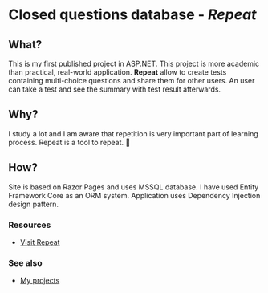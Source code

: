 # Closed questions database - ***Repeat***

## What?
This is my first published project in ASP.NET. This project is more academic than practical, real-world application.
**Repeat** allow to create tests containing multi-choice questions and share them for other users. An user can take a test and see the summary with test result afterwards.

## Why?
I study a lot and I am aware that repetition is very important part of learning process. Repeat is a tool to repeat. 🙂

## How?
Site is based on Razor Pages and uses MSSQL database.
I have used Entity Framework Core as an ORM system.
Application uses Dependency Injection design pattern.

### Resources
- [Visit Repeat](https://repeat.hubertgad.net/)

### See also
- [My projects](https://hubertgad.net/projects)
